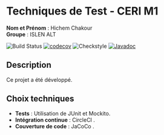 # Techniques de Test - CERI M1

**Nom et Prénom** : Hichem Chakour  
**Groupe** : ISLEN ALT

![Build Status](https://circleci.com/gh/HichemChakour/ceri-m1-techniques-de-test.svg?style=svg)
[![codecov](https://codecov.io/gh/HichemChakour/ceri-m1-techniques-de-test/graph/badge.svg?token=B9YBWZ5XET)](https://codecov.io/gh/HichemChakour/ceri-m1-techniques-de-test)
![Checkstyle](https://img.shields.io/badge/Checkstyle-Passing-brightgreen)
[![Javadoc](https://img.shields.io/badge/Javadoc-Online-blue)](https://<votre-utilisateur>.github.io/<votre-repo>/)


## Description
Ce projet a été développé.

## Choix techniques
- **Tests** : Utilisation de JUnit et Mockito.
- **Intégration continue** : CircleCI .
- **Couverture de code** : JaCoCo .
 

